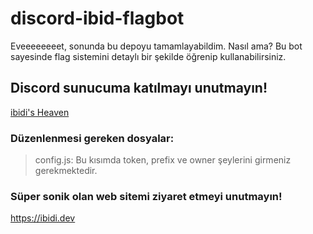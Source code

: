 # discord-ibid-flagbot

Eveeeeeeeet, sonunda bu depoyu tamamlayabildim. Nasıl ama? Bu bot sayesinde flag sistemini detaylı bir şekilde öğrenip kullanabilirsiniz.


## Discord sunucuma katılmayı unutmayın!
<a href="https://discord.gg/ZXfgWA4gR8">ibidi's Heaven</a>

### Düzenlenmesi gereken dosyalar:

> config.js: Bu kısımda token, prefix ve owner şeylerini girmeniz gerekmektedir.

### Süper sonik olan web sitemi ziyaret etmeyi unutmayın!

https://ibidi.dev
